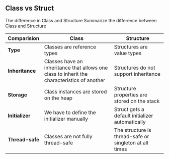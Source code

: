 ## Class vs Struct

The difference in Class and Structure
Summarize the difference between Class and Structure

| Comparision | Class | Structure  |
|------------|------------|------------|
| **Type** | Classes are reference types| Structures are value types |
| **Inheritance** | Classes have an inheritance that allows one class to inherit the characteristics of another | Structures do not support inheritance |
| **Storage** | Class instances are stored on the heap | Structure properties are stored on the stack  |
| **Initializer** | We have to define the initializer manually | Struct gets a default initializer automatically |
| **Thread−safe** | Classes are not fully thread−safe | The structure is thread−safe or singleton at all times  |






